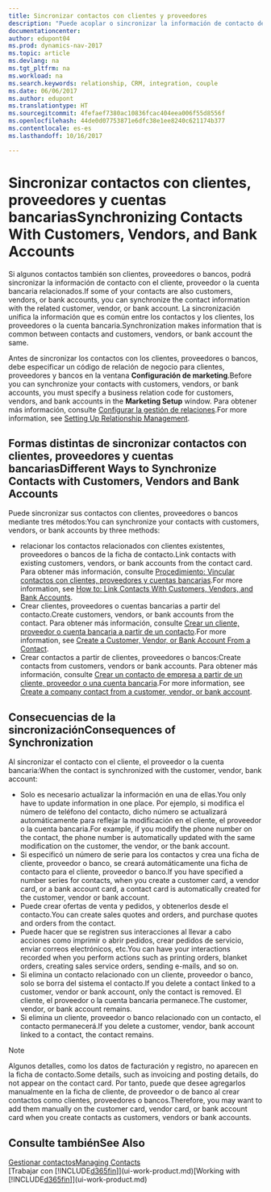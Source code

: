 ```yaml
---
title: Sincronizar contactos con clientes y proveedores
description: "Puede acoplar o sincronizar la información de contacto de los contactos que también son clientes, proveedores o cuentas bancarias, de modo que actualice únicamente la información en un solo lugar."
documentationcenter: 
author: edupont04
ms.prod: dynamics-nav-2017
ms.topic: article
ms.devlang: na
ms.tgt_pltfrm: na
ms.workload: na
ms.search.keywords: relationship, CRM, integration, couple
ms.date: 06/06/2017
ms.author: edupont
ms.translationtype: HT
ms.sourcegitcommit: 4fefaef7380ac10836fcac404eea006f55d8556f
ms.openlocfilehash: 44de0d07753871e6dfc38e1ee8240c621174b377
ms.contentlocale: es-es
ms.lasthandoff: 10/16/2017

---
```

# <a name="synchronizing-contacts-with-customers-vendors-and-bank-accounts"></a><span data-ttu-id="095ee-103">Sincronizar contactos con clientes, proveedores y cuentas bancarias</span><span class="sxs-lookup"><span data-stu-id="095ee-103">Synchronizing Contacts With Customers, Vendors, and Bank Accounts</span></span>
<span data-ttu-id="095ee-104">Si algunos contactos también son clientes, proveedores o bancos, podrá sincronizar la información de contacto con el cliente, proveedor o la cuenta bancaria relacionados.</span><span class="sxs-lookup"><span data-stu-id="095ee-104">If some of your contacts are also customers, vendors, or bank accounts, you can synchronize the contact information with the related customer, vendor, or bank account.</span></span> <span data-ttu-id="095ee-105">La sincronización unifica la información que es común entre los contactos y los clientes, los proveedores o la cuenta bancaria.</span><span class="sxs-lookup"><span data-stu-id="095ee-105">Synchronization makes information that is common between contacts and customers, vendors, or bank account the same.</span></span>  

<span data-ttu-id="095ee-106">Antes de sincronizar los contactos con los clientes, proveedores o bancos, debe especificar un código de relación de negocio para clientes, proveedores y bancos en la ventana **Configuración de marketing**.</span><span class="sxs-lookup"><span data-stu-id="095ee-106">Before you can synchronize your contacts with customers, vendors, or bank accounts, you must specify a business relation code for customers, vendors, and bank accounts in the **Marketing Setup** window.</span></span> <span data-ttu-id="095ee-107">Para obtener más información, consulte [Configurar la gestión de relaciones](marketing-setup-marketing.md).</span><span class="sxs-lookup"><span data-stu-id="095ee-107">For more information, see [Setting Up Relationship Management](marketing-setup-marketing.md).</span></span>

## <a name="different-ways-to-synchronize-contacts-with-customers-vendors-and-bank-accounts"></a><span data-ttu-id="095ee-108">Formas distintas de sincronizar contactos con clientes, proveedores y cuentas bancarias</span><span class="sxs-lookup"><span data-stu-id="095ee-108">Different Ways to Synchronize Contacts with Customers, Vendors and Bank Accounts</span></span>
<span data-ttu-id="095ee-109">Puede sincronizar sus contactos con clientes, proveedores o bancos mediante tres métodos:</span><span class="sxs-lookup"><span data-stu-id="095ee-109">You can synchronize your contacts with customers, vendors, or bank accounts by three methods:</span></span>

* <span data-ttu-id="095ee-110">relacionar los contactos relacionados con clientes existentes, proveedores o bancos de la ficha de contacto.</span><span class="sxs-lookup"><span data-stu-id="095ee-110">Link contacts with existing customers, vendors, or bank accounts from the contact card.</span></span> <span data-ttu-id="095ee-111">Para obtener más información, consulte [Procedimiento: Vincular contactos con clientes, proveedores y cuentas bancarias](marketing-how-link-contact.md).</span><span class="sxs-lookup"><span data-stu-id="095ee-111">For more information, see [How to: Link Contacts With Customers, Vendors, and Bank Accounts](marketing-how-link-contact.md).</span></span>
* <span data-ttu-id="095ee-112">Crear clientes, proveedores o cuentas bancarias a partir del contacto.</span><span class="sxs-lookup"><span data-stu-id="095ee-112">Create customers, vendors, or bank accounts from the contact.</span></span> <span data-ttu-id="095ee-113">Para obtener más información, consulte [Crear un cliente, proveedor o cuenta bancaria a partir de un contacto](marketing-how-create-contacts-new-customers-vendors-bank-accounts.md).</span><span class="sxs-lookup"><span data-stu-id="095ee-113">For more information, see [Create a Customer, Vendor, or Bank Account From a Contact](marketing-how-create-contacts-new-customers-vendors-bank-accounts.md).</span></span>
* <span data-ttu-id="095ee-114">Crear contactos a partir de clientes, proveedores o bancos:</span><span class="sxs-lookup"><span data-stu-id="095ee-114">Create contacts from customers, vendors or bank accounts.</span></span> <span data-ttu-id="095ee-115">Para obtener más información, consulte [Crear un contacto de empresa a partir de un cliente, proveedor o una cuenta bancaria](marketing-how-create-contact-companies.md).</span><span class="sxs-lookup"><span data-stu-id="095ee-115">For more information, see [Create a company contact from a customer, vendor, or bank account](marketing-how-create-contact-companies.md).</span></span>

## <a name="consequences-of-synchronization"></a><span data-ttu-id="095ee-116">Consecuencias de la sincronización</span><span class="sxs-lookup"><span data-stu-id="095ee-116">Consequences of Synchronization</span></span>
<span data-ttu-id="095ee-117">Al sincronizar el contacto con el cliente, el proveedor o la cuenta bancaria:</span><span class="sxs-lookup"><span data-stu-id="095ee-117">When the contact is synchronized with the customer, vendor, bank account:</span></span>

* <span data-ttu-id="095ee-118">Solo es necesario actualizar la información en una de ellas.</span><span class="sxs-lookup"><span data-stu-id="095ee-118">You only have to update information in one place.</span></span> <span data-ttu-id="095ee-119">Por ejemplo, si modifica el número de teléfono del contacto, dicho número se actualizará automáticamente para reflejar la modificación en el cliente, el proveedor o la cuenta bancaria.</span><span class="sxs-lookup"><span data-stu-id="095ee-119">For example, if you modify the phone number on the contact, the phone number is automatically updated with the same modification on the customer, the vendor, or the bank account.</span></span>
* <span data-ttu-id="095ee-120">Si especificó un número de serie para los contactos y crea una ficha de cliente, proveedor o banco, se creará automáticamente una ficha de contacto para el cliente, proveedor o banco.</span><span class="sxs-lookup"><span data-stu-id="095ee-120">If you have specified a number series for contacts, when you create a customer card, a vendor card, or a bank account card, a contact card is automatically created for the customer, vendor or bank account.</span></span>
* <span data-ttu-id="095ee-121">Puede crear ofertas de venta y pedidos, y obtenerlos desde el contacto.</span><span class="sxs-lookup"><span data-stu-id="095ee-121">You can create sales quotes and orders, and purchase quotes and orders from the contact.</span></span>
* <span data-ttu-id="095ee-122">Puede hacer que se registren sus interacciones al llevar a cabo acciones como imprimir o abrir pedidos, crear pedidos de servicio, enviar correos electrónicos, etc.</span><span class="sxs-lookup"><span data-stu-id="095ee-122">You can have your interactions recorded when you perform actions such as printing orders, blanket orders, creating sales service orders, sending e-mails, and so on.</span></span>
* <span data-ttu-id="095ee-123">Si elimina un contacto relacionado con un cliente, proveedor o banco, solo se borra del sistema el contacto.</span><span class="sxs-lookup"><span data-stu-id="095ee-123">If you delete a contact linked to a customer, vendor or bank account, only the contact is removed.</span></span> <span data-ttu-id="095ee-124">El cliente, el proveedor o la cuenta bancaria permanece.</span><span class="sxs-lookup"><span data-stu-id="095ee-124">The customer, vendor, or bank account remains.</span></span>
* <span data-ttu-id="095ee-125">Si elimina un cliente, proveedor o banco relacionado con un contacto, el contacto permanecerá.</span><span class="sxs-lookup"><span data-stu-id="095ee-125">If you delete a customer, vendor, bank account linked to a contact, the contact remains.</span></span>

> [!NOTE]  
>   <span data-ttu-id="095ee-126">Algunos detalles, como los datos de facturación y registro, no aparecen en la ficha de contacto.</span><span class="sxs-lookup"><span data-stu-id="095ee-126">Some details, such as invoicing and posting details, do not appear on the contact card.</span></span> <span data-ttu-id="095ee-127">Por tanto, puede que desee agregarlos manualmente en la ficha de cliente, de proveedor o de banco al crear contactos como clientes, proveedores o bancos.</span><span class="sxs-lookup"><span data-stu-id="095ee-127">Therefore, you may want to add them manually on the customer card, vendor card, or bank account card when you create contacts as customers, vendors or bank accounts.</span></span>

## <a name="see-also"></a><span data-ttu-id="095ee-128">Consulte también</span><span class="sxs-lookup"><span data-stu-id="095ee-128">See Also</span></span>
[<span data-ttu-id="095ee-129">Gestionar contactos</span><span class="sxs-lookup"><span data-stu-id="095ee-129">Managing Contacts</span></span>](marketing-contacts.md)  
<span data-ttu-id="095ee-130">[Trabajar con [!INCLUDE[d365fin](includes/d365fin_md.md)]](ui-work-product.md)</span><span class="sxs-lookup"><span data-stu-id="095ee-130">[Working with [!INCLUDE[d365fin](includes/d365fin_md.md)]](ui-work-product.md)</span></span>

